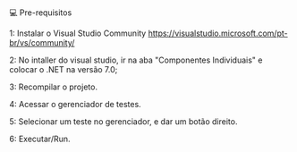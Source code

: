 💻 Pre-requisitos 

1: Instalar o Visual Studio Community https://visualstudio.microsoft.com/pt-br/vs/community/

2: No intaller do visual studio, ir na aba "Componentes Individuais" e colocar o .NET na versão 7.0;

3: Recompilar o projeto. 

4: Acessar o gerenciador de testes. 

5: Selecionar um teste no gerenciador, e dar um botão direito.

6: Executar/Run.
